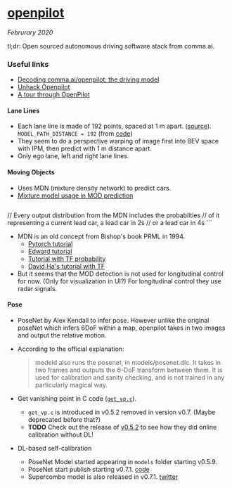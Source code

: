 # [openpilot](https://github.com/commaai/openpilot/blob/devel/selfdrive/modeld/models/driving.cc)

_Februrary 2020_

tl;dr: Open sourced autonomous driving software stack from comma.ai.

### Useful links
- [Decoding comma.ai/openpilot: the driving model](https://medium.com/@chengyao.shen/decoding-comma-ai-openpilot-the-driving-model-a1ad3b4a3612)
- [Unhack Openpilot](https://github.com/peter-popov/unhack-openpilot)
- [A tour through OpenPilot](https://medium.com/@comma_ai/a-tour-through-openpilot-a6589a801ed0)


#### Lane Lines
- Each lane line is made of 192 points, spaced at 1 m apart. ([source](https://github.com/commaai/openpilot/issues/872)). `MODEL_PATH_DISTANCE = 192` (from [code](https://github.com/commaai/openpilot/blob/devel/selfdrive/modeld/models/driving.h#L34))
- They seem to do a perspective warping of image first into BEV space with IPM, then predict with 1 m distance apart. 
- Only ego lane, left and right lane lines.


#### Moving Objects
- Uses MDN (mixture density network) to predict cars. 
- [Mixture model usage in MOD prediction](https://github.com/commaai/openpilot/blob/v0.6.3/selfdrive/visiond/models/driving.cc#L117)
> ```
  // Every output distribution from the MDN includes the probabilties
  // of it representing a current lead car, a lead car in 2s
  // or a lead car in 4s ```

- MDN is an old concept from Bishop's book PRML in 1994.
	- [Pytorch tutorial](https://mikedusenberry.com/mixture-density-networks)
	- [Edward tutorial](http://edwardlib.org/tutorials/mixture-density-network)
	- [Tutorial with TF probability](https://towardsdatascience.com/a-hitchhikers-guide-to-mixture-density-networks-76b435826cca)
	- [David Ha's tutorial with TF](http://blog.otoro.net/2015/11/24/mixture-density-networks-with-tensorflow/)
- But it seems that the MOD detection is not used for longitudinal control for now. (Only for visualization in UI?) For longitudinal control they use radar signals.


#### Pose
- PoseNet by Alex Kendall to infer pose. However unlike the original poseNet which infers 6DoF within a map, openpilot takes in two images and output the relative motion. 
- According to the official explanation: 

	> modeld also runs the posenet, in models/posenet.dlc. It takes in two frames and outputs the 6-DoF transform between them. It is used for calibration and sanity checking, and is not trained in any particularly magical way.
- Get vanishing point in C code ([`get_vp.c`](https://github.com/commaai/openpilot/blob/v0.6.3/selfdrive/locationd/get_vp.c)). 
	- `get_vp.c` is introduced in v0.5.2 removed in version v0.7. (Maybe deprecated before that?)
	- **TODO** Check out the release of [v0.5.2](https://github.com/commaai/openpilot/blob/v0.5.2/selfdrive/locationd/calibrationd.py) to see how they did online calibration without DL!
- DL-based self-calibration
	- PoseNet Model started appearing in `models` folder starting v0.5.9.
	- PoseNet start publish starting v0.7.1. [code](https://github.com/commaai/openpilot/blob/v0.7.1/selfdrive/modeld/models/driving.cc#L252)
	- Supercombo model is also released in v0.7.1. [twitter](https://twitter.com/comma_ai/status/1219752361800790016?s=20)